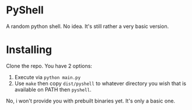 # PyShell

A random python shell. No idea. It's still rather a very basic version.

# Installing

Clone the repo. You have 2 options:

1. Execute via `python main.py`
2. Use `make` then copy `dist/pyshell` to whatever directory you wish that is available on PATH then `pyshell`.

No, i won't provide you with prebuilt binaries yet. It's only a basic one.
